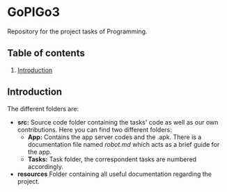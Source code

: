 # GoPIGo3
Repository for the project tasks of Programming.

## Table of contents
1. [Introduction](##introduction)

## Introduction
The different folders are:

- **src:** Source code folder containing the tasks' code as well as our own contributions. Here you can find two different folders:
    - **App:** Contains the app server codes and the .apk. There is a documentation file named *robot.md* which acts as a brief guide for the app.
    - **Tasks:** Task folder, the correspondent tasks are numbered accordingly.
- **resources** Folder containing all useful documentation regarding the project.


